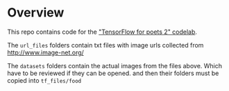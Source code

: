 # Overview

This repo contains code for the
["TensorFlow for poets 2" codelab](https://codelabs.developers.google.com/codelabs/tensorflow-for-poets-2).

The ```url_files``` folders contain txt files with image urls collected from http://www.image-net.org/ 

The ```datasets``` folders contain the actual images from the files above. Which have to be reviewed if they can be opened. and then their folders must be copied into ```tf_files/food```